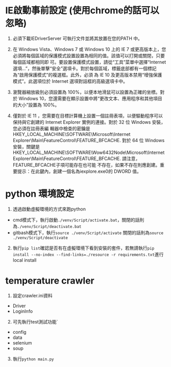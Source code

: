 # IE啟動事前設定 (使用chrome的話可以忽略)

1. 必須下載IEDriverServer 可執行文件並將其放置在您的PATH 中。

2. 在 Windows Vista、Windows 7 或 Windows 10 上的 IE 7 或更高版本上，您必須將每個區域的保護模式設置設置為相同的值。該值可以打開或關閉，只要每個區域都相同即 
   可。要設置保護模式設置，請從“工具”菜單中選擇“Internet 選項...”，然後單擊“安全”選項卡。對於每個區域，標籤底部都有一個標記為“啟用保護模式”的複選框。此外，必須 
   為 IE 10 及更高版本禁用“增強保護模式”。此選項位於 Internet 選項對話框的高級選項卡中。

3. 瀏覽器縮放級別必須設置為 100%，以便本地滑鼠可以設置為正確的坐標。對於 Windows 10，您還需要在顯示設置中將“更改文本、應用程序和其他項目的大小”設置為 100%。

4. 僅對於 IE 11 ，您需要在目標計算機上設置一個註冊表項，以便驅動程序可以保持與它創建的 Internet Explorer 實例的連接。對於 32 位 Windows 安裝，您必須在註冊表編
   輯器中檢查的密鑰是HKEY_LOCAL_MACHINE\SOFTWARE\Microsoft\Internet Explorer\Main\FeatureControl\FEATURE_BFCACHE. 對於 64 位 Windows 安裝，關鍵是
   HKEY_LOCAL_MACHINE\SOFTWARE\Wow6432Node\Microsoft\Internet Explorer\Main\FeatureControl\FEATURE_BFCACHE. 請注意，FEATURE_BFCACHE子項可能存在也可能
   不存在，如果不存在則應創建。重要提示：在此鍵內，創建一個名為iexplore.exe0的 DWORD 值。

# python 環境設定

1. 透過啟動虛擬環境的方式來跑python
-  cmd模式下，執行啟動`./venv/Script/activate.bat`，關閉的話則為`./venv/Script/deactivate.bat`
- gitbash模式下，執行`source ./venv/Script/activate` 關閉的話則為`source ./venv/Script/deactivate`

2. 執行`pip list`確認是否有在虛擬環境下看到安裝的套件，若無請執行`pip install --no-index --find-links=./resource -r requirements.txt`進行local install

# temperature crawler

1. 設定crawler.ini資料
-  Driver
-  LoginInfo
2. 可先執行test測試功能`
-  config
-  data
-  selenium
-  soup
3. 執行`python main.py`



